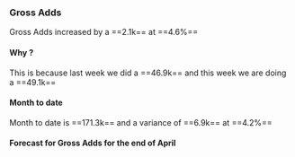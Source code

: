 ###  Gross Adds
Gross Adds increased by a ==2.1k== at  ==4.6%==

#### Why ?
This is because  last week we did a ==46.9k== and this week we are doing a ==49.1k== 

#### Month to date
Month to date is ==171.3k== and a variance of ==6.9k== at ==4.2%==


#### Forecast for Gross Adds for the end of April

